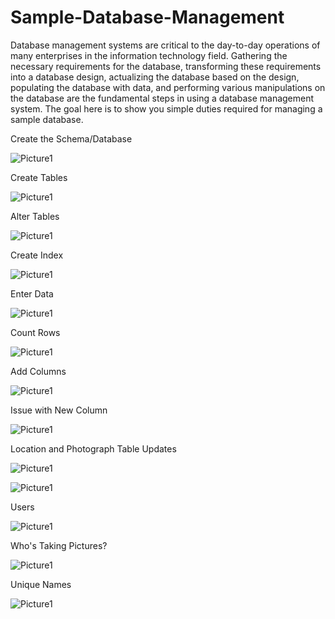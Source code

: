 # Sample-Database-Management

Database management systems are critical to the day-to-day operations of many enterprises in the information technology field. Gathering the necessary requirements for the database, transforming these requirements into a database design, actualizing the database based on the design, populating the database with data, and performing various manipulations on the database are the fundamental steps in using a database management system. The goal here is to show you simple duties required for managing a sample database.


Create the Schema/Database

![Picture1](https://github.com/Emq17/Sample-Database-Management/assets/147126755/fd662df4-facb-4080-b650-6182650e2d29)

Create Tables

![Picture1](https://github.com/Emq17/Sample-Database-Management/assets/147126755/fd204e45-78aa-4cd9-81e6-0e4a70996e2f)

Alter Tables

![Picture1](https://github.com/Emq17/Sample-Database-Management/assets/147126755/965d1e39-1ad1-485f-9609-86576430505f)

Create Index

![Picture1](https://github.com/Emq17/Sample-Database-Management/assets/147126755/5f9cc4be-8bb6-4607-b4ed-9e03d6207b78)

Enter Data 

![Picture1](https://github.com/Emq17/Sample-Database-Management/assets/147126755/23b80ddc-35bd-4c58-acac-8fecc4b6a3d1)

Count Rows

![Picture1](https://github.com/Emq17/Sample-Database-Management/assets/147126755/6f6cef13-e37c-4942-8de0-bfde10c3e3e7)

Add Columns

![Picture1](https://github.com/Emq17/Sample-Database-Management/assets/147126755/39faa14f-1afd-44f9-b34b-8539dd3fb162)

Issue with New Column

![Picture1](https://github.com/Emq17/Sample-Database-Management/assets/147126755/fa85b34e-b021-46bc-bbd4-5849e406aa6f)

Location and Photograph Table Updates

![Picture1](https://github.com/Emq17/Sample-Database-Management/assets/147126755/2b58fc1e-eb05-47cc-a23c-396965f0ef1c)

![Picture1](https://github.com/Emq17/Sample-Database-Management/assets/147126755/676c2597-68ac-44d5-8b73-0b060146795c)

Users

![Picture1](https://github.com/Emq17/Sample-Database-Management/assets/147126755/f4e5a2d6-1bfd-4272-b24f-1ba652ecdbc6)

Who's Taking Pictures?

![Picture1](https://github.com/Emq17/Sample-Database-Management/assets/147126755/960fc5b5-f130-4326-acc2-8afb279fd5ba)

Unique Names

![Picture1](https://github.com/Emq17/Sample-Database-Management/assets/147126755/efce4e8a-e73a-4972-b18b-84ea3bd8b320)
